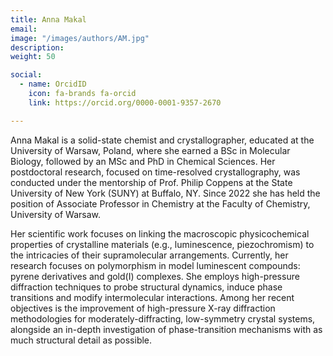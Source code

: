 ```yaml
---
title: Anna Makal
email: 
image: "/images/authors/AM.jpg"
description: 
weight: 50

social:
  - name: OrcidID
    icon: fa-brands fa-orcid
    link: https://orcid.org/0000-0001-9357-2670

---
```


Anna Makal is a solid-state chemist and crystallographer, educated at the University of Warsaw, Poland, where she earned a BSc in Molecular Biology, followed by an MSc and PhD in Chemical Sciences. Her postdoctoral research, focused on time-resolved crystallography, was conducted under the mentorship of Prof. Philip Coppens at the State University of New York (SUNY) at Buffalo, NY.
Since 2022 she has held the position of Associate Professor in Chemistry at the Faculty of Chemistry, University of Warsaw.   

Her scientific work focuses on linking the macroscopic physicochemical properties of crystalline materials (e.g., luminescence, piezochromism) to the intricacies of their supramolecular arrangements. Currently, her research focuses on polymorphism in model luminescent compounds: pyrene derivatives and gold(I) complexes. She employs high-pressure diffraction techniques to probe structural dynamics,
induce phase transitions and modify intermolecular interactions. Among her recent objectives is the improvement of high-pressure X-ray diffraction methodologies for moderately-diffracting, low-symmetry crystal systems, alongside an in-depth investigation of phase-transition mechanisms with as much structural detail as possible.

